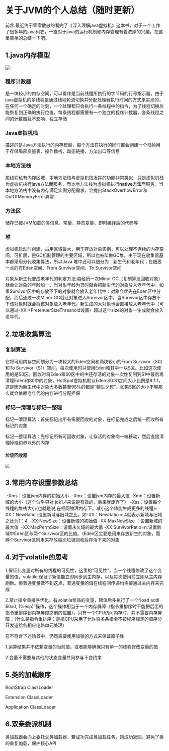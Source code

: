 # **关于JVM的个人总结**（随时更新）

前言:最近终于零零散散的看完了《深入理解java虚拟机》这本书，对于一个工作了很多年的java码农，一直对于java的运行机制和内存管理有着浓厚的兴趣，在这里简单的总结一下吧。

## 1.java内存模型

![](C:\Users\Wang\Desktop\播客图片\timg.jpg)

### 程序计数器

是一块较小的内存空间，可以看作是当前线程所执行的字节码的行号指示器。由于java虚拟机的多线程是通过线程轮流切换并分配处理器执行时间的方式来实现的，在任何一个确定的时刻，一个处理都只会执行一条线程中的指令，为了线程切换后能恢复到正确的执行位置，每条线程都需要有一个独立的程序计数器，各条线程之间的计数器互不影响，独立存储

### Java虚拟机栈

描述的是Java方法执行的内存模型，每个方法在执行的同时都会创建一个栈帧用于存储局部变量表、操作数栈、动态链接、方法出口等信息

### 本地方法栈

属线程私有内存区域，本地方法栈与虚拟机栈发挥的功能非常类似，只是虚拟机栈为虚拟机执行java方法而服务，而本地方法栈为虚拟机执行**native方法**而服务。当本地方法栈中没有内存满足实例分配需求，会抛出StackOverflowError和OutOfMemoryError异常

### 方法区

储存已被JVM加载的类信息、常量、静态变量、即时编译后的代码等

### 堆

虚拟机启动时创建，占用区域最大，用于存放对象实例，可以处理不连续的内存空间，可扩展，是GC机制管理的主要区域，所以也被叫做GC堆。由于现在收集器基本都采用分代收集算法，所以Java 堆中还可以细分为：新生代和老年代；在细致一点的有Eden空间、From Survivor空间、To Survivor空间

对象从新生代变成老年代的判定方法:每经历一次Minor GC（复制算法回收对象）就会让对象的年龄加一，当对象年龄为15时就会把新生代的对象放入老年代中。如果Survivor区中的存放不下的对象就会放入老年代中：对象会优先在Eden区中分配，而后通过一次Minor GC就让对象进入Survivor区中，当Survivor区中存放不下该对象时就会将该对象放入老年代。新生成的大对象也会直接放入老年代中（可以通过-XX:+PretenuerSizeThreshold设置）超过这个size的对象一生成就会放入老年代。

## 2.垃圾收集算法

### 复制算法

它将可用内存空间划分为一块较大的Eden空间和两块较小的From Survivor（S0）和To Survivor（S1）空间。每次使用时只使用Eden和其中一块S区。比如这次使用的是S0区。回收时将Eden和S0区中的中还存活的对象一次性复制到S1中最后再清理Eden和S0中的对象，HotSpot虚拟机默认Eden:S0:S1之间大小比例是8:1:1，这是因为新生代中对象大多数甚至98%的都是“朝生夕死”。如果S区的大小不够那么就会依赖老年代的内存进行分配担保

### 标记—清理与标记—整理

标记—清理算法：首先标记出所有需要回收的对象，在标记完成之后统一回收所有标记的对象

标记—整理算法：先标记所有可回收对象，让存活的对象向一端移动，然后直接清理掉端边界以外的内存

#### 垃圾回收器

<img src="C:\Users\Wang\Desktop\播客图片\1344248-20180318001758565-463873178.png" style="zoom:80%;" />

## 3.常用内存设置参数总结

​    -Xms：设置jvm内存的初始大小
​    -Xmx：设置jvm内存的最大值
​    -Xmn：设置新域的大小（这个似乎只对 jdk1.4来说是有效的，后来就废弃了）
​    -Xss：设置每个线程的堆栈大小(也就是说,在相同物理内存下，减小这个值能生成更多的线程)
​    -XX：NewRatio :设置新域与旧域之比，如-XX：NewRatio = 4就表示新域与旧域之比为1：4
​    -XX:NewSize：设置新域的初始值
​    -XX:MaxNewSize ：设置新域的最大值
​    -XX:MaxPermSize：设置永久域的最大值
​    -XX:SurvivorRatio=n:设置新域中Eden区与两个Survivor区的比值。（Eden区主要是用来存放新生的对象，而两个Survivor区则用来存放每次垃圾回收后存活下来的对象

## 4.对于volatile的思考

1.保证此变量对所有的线程的可见性，这里的“可见性”，当一个线程修改了这个变量的值，volatile 保证了新值能立即同步到主内存，以及每次使用前立即从主内存刷新。但普通变量做不到这点，普通变量的值在线程间传递均需要通过主内存来完成

2.禁止指令重排序优化。有volatile修饰的变量，赋值后多执行了一个“load addl $0x0, (%esp)”操作，这个操作相当于一个内存屏障（指令重排序时不能把后面的指令重排序到内存屏障之前的位置），只有一个CPU访问内存时，并不需要内存屏障；（什么是指令重排序：是指CPU采用了允许将多条指令不按程序规定的顺序分开发送给各相应电路单元处理）

在不符合下述场景中，仍然需要使用加锁的方式来保证原子性

1.运算结果并不依赖变量的当前值。或者能够确保只有单一的线程修改变量的值

2.变量不需要与其他的状态变量共同参与不变约束

## 5.类的加载顺序

BootStrap ClassLoader

Extension ClassLoader

Application ClassLoader

## 6.双亲委派机制

类加载器会向上委托父类加载器，若成功完成类加载任务，则成功返回，避免了类的重复加载，保护核心API





















